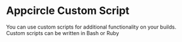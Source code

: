# Appcircle Custom Script

You can use custom scripts for additional functionality on your builds. Custom scripts can be written in Bash or Ruby
